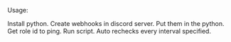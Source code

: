 Usage:

Install python. Create webhooks in discord server. Put them in the python. Get role id to ping. Run script. Auto rechecks every interval specified.
